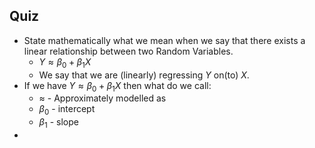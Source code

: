 ## Quiz
* State mathematically what we mean when we say that there exists a linear relationship between two Random Variables.
    * $Y \approx \beta_0 + \beta_1 X$
    * We say that we are (linearly) regressing $Y$ on(to) $X$.
* If we have $Y \approx \beta_0 + \beta_1 X$ then what do we call:
    * $\approx$ - Approximately modelled as
    * $\beta_0$ - intercept
    * $\beta_1$ - slope
* 